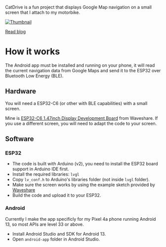 CatDrive is a fun project that displays Google Map navigation on a small screen that I attach to my motorbike.

[![Thumbnail](https://img.youtube.com/vi/bleMd7QEXfQ/0.jpg)](https://www.youtube.com/watch?v=bleMd7QEXfQ)


[Read blog](https://maisonsmd.dev/blog/google-maps-on-esp32)

# How it works

The Android app must be installed and running on your phone, it will read the current navigation data from Google Maps and send it to the ESP32 over Bluetooth Low Energy (BLE).

## Hardware

You will need a ESP32-C6 (or other with BLE capabilities) with a small screen.

Mine is [ESP32-C6 1.47inch Display Development Board](https://www.waveshare.com/esp32-c6-lcd-1.47.htm) from Waveshare. If you use a different screen, you will need to adapt the code to your screen.

## Software

### ESP32

- The code is built with Arduino (v2), you need to install the ESP32 board support in Arduino IDE first.
- Install the required libraries: `lvgl`
- Copy `lv_conf.h` to Arduino's libraries folder (not inside `lvgl` folder).
- Make sure the screen works by using the example sketch provided by [Waveshare](https://www.waveshare.com/wiki/ESP32-C6-LCD-1.47)
- Build the code and upload it to your ESP32.

### Android

Currently I make the app specificly for my Pixel 4a phone running Android 13, so most APIs are level 33 or above.

- Install Android Studio and SDK for Android 13.
- Open `android-app` folder in Android Studio.